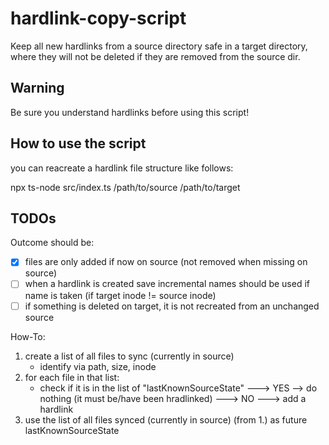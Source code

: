 # hardlink-copy-script
Keep all new hardlinks from a source directory safe in a target directory, where they will not be deleted if they are removed from the source dir.


## Warning

Be sure you understand hardlinks before using this script!


## How to use the script

you can reacreate a hardlink file structure like follows:

npx ts-node src/index.ts /path/to/source /path/to/target


## TODOs

Outcome should be:
- [x] files are only added if now on source (not removed when missing on source)
- [ ] when a hardlink is created save incremental names should be used if name is taken (if target inode != source inode)
- [ ] if something is deleted on target, it is not recreated from an unchanged source

How-To:
1. create a list of all files to sync (currently in source)
	- identify via path, size, inode
2. for each file in that list:
    - check if it is in the list of "lastKnownSourceState"
       ---> YES --> do nothing (it must be/have been hradlinked)
       ---> NO ---> add a hardlink
3. use the list of all files synced (currently in source) (from 1.) as future lastKnownSourceState


